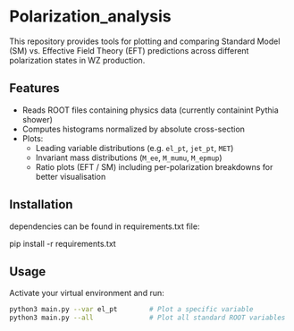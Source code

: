 # Polarization_analysis

This repository provides tools for plotting and comparing Standard Model (SM) vs. Effective Field Theory (EFT) predictions across different polarization states in WZ production.

## Features

- Reads ROOT files containing physics data (currently containint Pythia shower)
- Computes histograms normalized by absolute cross-section
- Plots:
  - Leading variable distributions (e.g. `el_pt`, `jet_pt`, `MET`)
  - Invariant mass distributions (`M_ee`, `M_mumu`, `M_epmup`)
  - Ratio plots (EFT / SM) including per-polarization breakdowns for better visualisation
## Installation

dependencies can be found in requirements.txt file:

pip install -r requirements.txt

## Usage

Activate your virtual environment and run:

```bash
python3 main.py --var el_pt        # Plot a specific variable
python3 main.py --all              # Plot all standard ROOT variables
